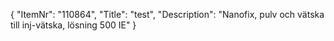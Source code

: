 {
  "ItemNr": "110864",
  "Title": "test",
  "Description": "Nanofix, pulv och vätska till inj-vätska, lösning 500 IE"
}